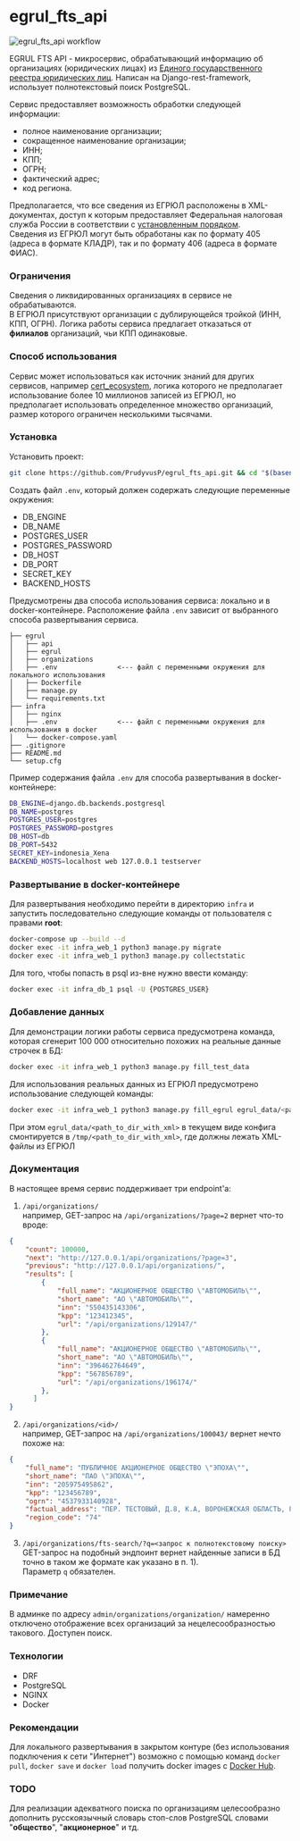 # egrul_fts_api

![egrul_fts_api workflow](https://github.com/PrudyvusP/egrul_fts_api/actions/workflows/main.yml/badge.svg)


EGRUL FTS API - микросервис, обрабатывающий информацию об организациях (юридических лицах)
из [Единого государственного реестра юридических лиц](https://ru.wikipedia.org/wiki/%D0%95%D0%B4%D0%B8%D0%BD%D1%8B%D0%B9_%D0%B3%D0%BE%D1%81%D1%83%D0%B4%D0%B0%D1%80%D1%81%D1%82%D0%B2%D0%B5%D0%BD%D0%BD%D1%8B%D0%B9_%D1%80%D0%B5%D0%B5%D1%81%D1%82%D1%80_%D1%8E%D1%80%D0%B8%D0%B4%D0%B8%D1%87%D0%B5%D1%81%D0%BA%D0%B8%D1%85_%D0%BB%D0%B8%D1%86).
Написан на Django-rest-framework, использует полнотекстовый поиск PostgreSQL.

Сервис предоставляет возможность обработки следующей информации:
- полное наименование организации;
- сокращенное наименование организации;
- ИНН;
- КПП;
- ОГРН;
- фактический адрес;
- код региона.

Предполагается, что все сведения из ЕГРЮЛ расположены в XML-документах, доступ к которым
предоставляет Федеральная налоговая служба России в соответствии с
[установленным порядком](https://www.nalog.gov.ru/rn77/service/egrip2/access_order/).  
Сведения из ЕГРЮЛ могут быть обработаны как по формату 405 (адреса в формате КЛАДР), так и по формату
406 (адреса в формате ФИАС).    

### Ограничения

Сведения о ликвидированных организациях в сервисе не обрабатываются.  
В ЕГРЮЛ присутствуют организации с дублирующейся тройкой (ИНН, КПП, ОГРН). Логика работы сервиса
предлагает отказаться от **филиалов** организаций, чьи КПП одинаковые.

### Способ использования

Сервис может использоваться как источник знаний для других сервисов, например [cert_ecosystem](https://github.com/PrudyvusP/cert_ecosystem),
логика которого не предполагает использование более 10 миллионов записей из ЕГРЮЛ, но предполагает использовать
определенное множество организаций, размер которого ограничен несколькими тысячами.

### Установка

Установить проект:
```bash
git clone https://github.com/PrudyvusP/egrul_fts_api.git && cd "$(basename "$_" .git)"
```

Создать файл ```.env```, который должен содержать следующие переменные окружения:  
- DB_ENGINE
- DB_NAME
- POSTGRES_USER
- POSTGRES_PASSWORD
- DB_HOST
- DB_PORT
- SECRET_KEY
- BACKEND_HOSTS


Предусмотрены два способа использования сервиса: локально и в docker-контейнере. Расположение
файла ```.env``` зависит от выбранного способа развертывания сервиса.
```
├── egrul  
│   ├── api  
│   ├── egrul  
│   ├── organizations  
│   ├── .env               <--- файл с переменными окружения для локального использования
│   ├── Dockerfile  
│   ├── manage.py  
│   └── requirements.txt  
├── infra  
│   ├── nginx  
│   ├── .env               <--- файл с переменными окружения для использования в docker
│   └── docker-compose.yaml  
├── .gitignore  
├── README.md  
└── setup.cfg  
```

Пример содержания файла ```.env``` для способа развертывания в docker-контейнере:

```bash
DB_ENGINE=django.db.backends.postgresql
DB_NAME=postgres
POSTGRES_USER=postgres
POSTGRES_PASSWORD=postgres
DB_HOST=db
DB_PORT=5432
SECRET_KEY=indonesia_Xena
BACKEND_HOSTS=localhost web 127.0.0.1 testserver
```

### Развертывание в docker-контейнере

Для развертывания необходимо перейти в директорию ```infra``` и запустить последовательно
следующие команды от пользователя с правами **root**:
```bash
docker-compose up --build --d
docker exec -it infra_web_1 python3 manage.py migrate
docker exec -it infra_web_1 python3 manage.py collectstatic
```

Для того, чтобы попасть в psql из-вне нужно ввести команду:
```bash
docker exec -it infra_db_1 psql -U {POSTGRES_USER}
```

### Добавление данных

Для демонстрации логики работы сервиса предусмотрена команда, которая сгенерит 100 000 
относительно похожих на реальные данные строчек в БД:
```bash
docker exec -it infra_web_1 python3 manage.py fill_test_data
```

Для использования реальных данных из ЕГРЮЛ предусмотрено использование следующей команды:
```bash
docker exec -it infra_web_1 python3 manage.py fill_egrul egrul_data/<path_to_dir_with_xml>
```
При этом ```egrul_data/<path_to_dir_with_xml>``` в текущем виде конфига
смонтируется в ```/tmp/<path_to_dir_with_xml>```, где должны лежать XML-файлы из ЕГРЮЛ


### Документация 
В настоящее время сервис поддерживает три endpoint'а: 

1) ```/api/organizations/```  
например, GET-запрос на ```/api/organizations/?page=2``` вернет что-то вроде:
```json
{
    "count": 100000,
    "next": "http://127.0.0.1/api/organizations/?page=3",
    "previous": "http://127.0.0.1/api/organizations/",
    "results": [
        {
            "full_name": "АКЦИОНЕРНОЕ ОБЩЕСТВО \"АВТОМОБИЛЬ\"",
            "short_name": "АО \"АВТОМОБИЛЬ\"",
            "inn": "550435143306",
            "kpp": "123412345",
            "url": "/api/organizations/129147/"
        },
        {
            "full_name": "АКЦИОНЕРНОЕ ОБЩЕСТВО \"АВТОМОБИЛЬ\"",
            "short_name": "АО \"АВТОМОБИЛЬ\"",
            "inn": "396462764649",
            "kpp": "567856789",
            "url": "/api/organizations/196174/"
        },
      ]
}
```

2) ```/api/organizations/<id>/```  
например, GET-запрос на ```/api/organizations/100043/``` вернет нечто похоже на:
```json
{
    "full_name": "ПУБЛИЧНОЕ АКЦИОНЕРНОЕ ОБЩЕСТВО \"ЭПОХА\"",
    "short_name": "ПАО \"ЭПОХА\"",
    "inn": "205975495862",
    "kpp": "123456789",
    "ogrn": "4537933140928",
    "factual_address": "ПЕР. ТЕСТОВЫЙ, Д.8, К.А, ВОРОНЕЖСКАЯ ОБЛАСТЬ, Г. ВОРОНЕЖ, 111111",
    "region_code": "74"
}
```

3) ```/api/organizations/fts-search/?q=<запрос к полнотекстовому поиску>```  
GET-запрос на подобный эндпоинт вернет найденные записи в БД точно в таком же формате 
как указано в п. 1).  
Параметр ```q``` обязателен.

### Примечание

В админке по адресу ```admin/organizations/organization/``` намеренно отключено отображение 
всех организаций за нецелесообразностью такового. Доступен поиск.

### Технологии

 - DRF
 - PostgreSQL
 - NGINX
 - Docker


### Рекомендации
Для локального развертывания в закрытом контуре (без использования подключения к сети "Интернет")
возможно с помощью команд ```docker pull```, ```docker save``` и ```docker load```
получить docker images с [Docker Hub](https://hub.docker.com/).

### TODO
Для реализации адекватного поиска по организациям целесообразно дополнить
русскоязычный словарь стоп-слов PostgreSQL словами "**общество**", "**акционерное**" и тд.